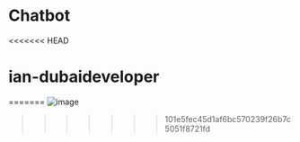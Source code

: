 # Chatbot
<<<<<<< HEAD
# ian-dubaideveloper
=======
![image](https://user-images.githubusercontent.com/116735972/205055681-622f2292-4fa5-475e-a031-b57e2df22135.png)
>>>>>>> 101e5fec45d1af6bc570239f26b7c5051f8721fd
